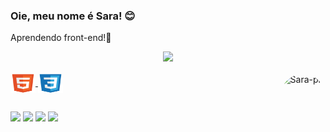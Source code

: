 ### Oie, meu nome é Sara! 😊

Aprendendo front-end!🌼 

<div align="center">
  <a href="https://github.com/saradiasnovo">
  <img height="180em" src="https://github-readme-stats.vercel.app/api?username=saradiasnovo&show_icons=true&theme=buefy&include_all_commits=true&count_private=true"/>
</div>

<div style="display: inline_block"><br>
  <img align="center" alt="Sara-HTML" height="30" width="40" src="https://raw.githubusercontent.com/devicons/devicon/master/icons/html5/html5-original.svg">
  <img align="center" alt="Sara-CSS" height="30" width="40" src="https://raw.githubusercontent.com/devicons/devicon/master/icons/css3/css3-original.svg">
  <img align="right" alt="Sara-pic" height="150" style="border-radius:50px;" src="https://cdn.discordapp.com/attachments/1062501775808155650/1062502153228394537/ursinho.jpg">
</div>
  
  ##
 
<div> 
 
  <a href="https://instagram.com/saradiasnovo" target="_blank"><img src="https://img.shields.io/badge/-Instagram-%23E4405F?style=for-the-badge&logo=instagram&logoColor=white" target="_blank"></a>
 	<a href = "mailto:saradiasnovo@gmail.com"><img src="https://img.shields.io/badge/-Gmail-%23333?style=for-the-badge&logo=gmail&logoColor=white" target="_blank"></a>
  <a href="https://www.linkedin.com/in/saradiasnovo" target="_blank"><img src="https://img.shields.io/badge/-LinkedIn-%230077B5?style=for-the-badge&logo=linkedin&logoColor=white" target="_blank"></a> 
  <a href="https://discord.gg/saradiasnovo#2468" target="_blank"><img src="https://img.shields.io/badge/Discord-7289DA?style=for-the-badge&logo=discord&logoColor=white" target="_blank"></a> 
    
</div>
